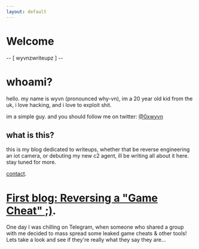 ```yaml
---
layout: default
---
```


# Welcome

-- [ wyvnzwriteupz ] --

# whoami?

hello.
my name is wyvn (pronounced why-vn), im a 20 year old kid from the uk, i love hacking, and i love to exploit shit. 

im a simple guy. and you should follow me on twitter: [@0xwyvn](https://twitter.com/0xwyvn)

## what is this?

this is my blog dedicated to writeups, whether that be reverse engineering an iot camera, or debuting my new c2 agent, ill be writing all about it here. stay tuned for more.

[contact](./contact.html).

# [First blog: Reversing a "Game Cheat" ;)](./reversinggamecheat.html).

One day I was chilling on Telegram, when someone who shared a group with me decided to mass spread some leaked game cheats & other tools! Lets take a look and see if they're really what they say they are... 
